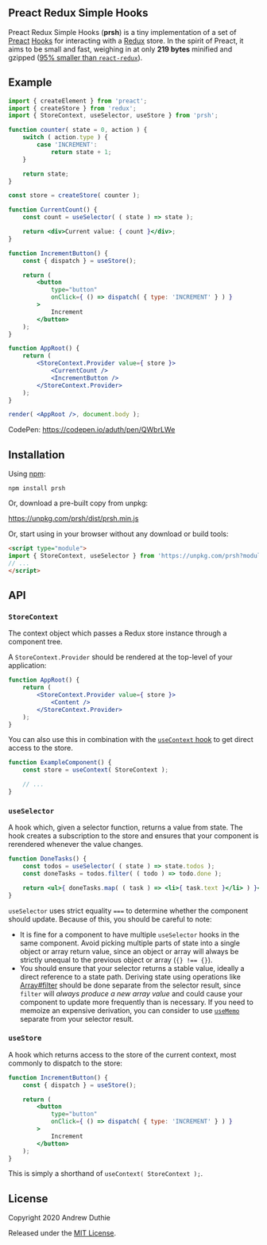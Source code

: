Preact Redux Simple Hooks
---

Preact Redux Simple Hooks (**prsh**) is a tiny implementation of a set of [Preact](https://preactjs.com) [Hooks](https://preactjs.com/guide/v10/hooks) for interacting with a [Redux](https://redux.js.org) store. In the spirit of Preact, it aims to be small and fast, weighing in at only **219 bytes** minified and gzipped ([95% smaller than `react-redux`](https://bundlephobia.com/result?p=react-redux@7.2.0)).

## Example

```jsx
import { createElement } from 'preact';
import { createStore } from 'redux';
import { StoreContext, useSelector, useStore } from 'prsh';

function counter( state = 0, action ) {
	switch ( action.type ) {
		case 'INCREMENT':
			return state + 1;
	}

	return state;
}

const store = createStore( counter );

function CurrentCount() {
	const count = useSelector( ( state ) => state );

	return <div>Current value: { count }</div>;
}

function IncrementButton() {
	const { dispatch } = useStore();

	return (
		<button
			type="button"
			onClick={ () => dispatch( { type: 'INCREMENT' } ) }
		>
			Increment
		</button>
	);
}

function AppRoot() {
	return (
		<StoreContext.Provider value={ store }>
			<CurrentCount />
			<IncrementButton />
		</StoreContext.Provider>
	);
}

render( <AppRoot />, document.body );
```

CodePen: https://codepen.io/aduth/pen/QWbrLWe

## Installation

Using [npm](https://www.npmjs.com/):

```
npm install prsh
```

Or, download a pre-built copy from unpkg:

https://unpkg.com/prsh/dist/prsh.min.js

Or, start using in your browser without any download or build tools:

```html
<script type="module">
import { StoreContext, useSelector } from 'https://unpkg.com/prsh?module';
// ...
</script>
```

## API

### `StoreContext`

The context object which passes a Redux store instance through a component tree.

A `StoreContext.Provider` should be rendered at the top-level of your application:

```jsx
function AppRoot() {
	return (
		<StoreContext.Provider value={ store }>
			<Content />
		</StoreContext.Provider>
	);
}
```

You can also use this in combination with the [`useContext` hook](https://preactjs.com/guide/v10/hooks#context) to get direct access to the store.

```jsx
function ExampleComponent() {
	const store = useContext( StoreContext );

	// ...
}
```

### `useSelector`

A hook which, given a selector function, returns a value from state. The hook creates a subscription to the store and ensures that your component is rerendered whenever the value changes.

```jsx
function DoneTasks() {
	const todos = useSelector( ( state ) => state.todos );
	const doneTasks = todos.filter( ( todo ) => todo.done );

	return <ul>{ doneTasks.map( ( task ) => <li>{ task.text }</li> ) }</ul>;
}
```

`useSelector` uses strict equality `===` to determine whether the component should update. Because of this, you should be careful to note:

- It is fine for a component to have multiple `useSelector` hooks in the same component. Avoid picking multiple parts of state into a single object or array return value, since an object or array will always be strictly unequal to the previous object or array (`{} !== {}`).
- You should ensure that your selector returns a stable value, ideally a direct reference to a state path. Deriving state using operations like [Array#filter](https://developer.mozilla.org/en-US/docs/Web/JavaScript/Reference/Global_Objects/Array/filter) should be done separate from the selector result, since `filter` will _always produce a new array value_ and could cause your component to update more frequently than is necessary. If you need to memoize an expensive derivation, you can consider to use [`useMemo`](https://preactjs.com/guide/v10/hooks#usememo) separate from your selector result.

### `useStore`

A hook which returns access to the store of the current context, most commonly to dispatch to the store:

```jsx
function IncrementButton() {
	const { dispatch } = useStore();

	return (
		<button
			type="button"
			onClick={ () => dispatch( { type: 'INCREMENT' } ) }
		>
			Increment
		</button>
	);
}
```

This is simply a shorthand of `useContext( StoreContext );`.

## License

Copyright 2020 Andrew Duthie

Released under the [MIT License](./LICENSE.md).
